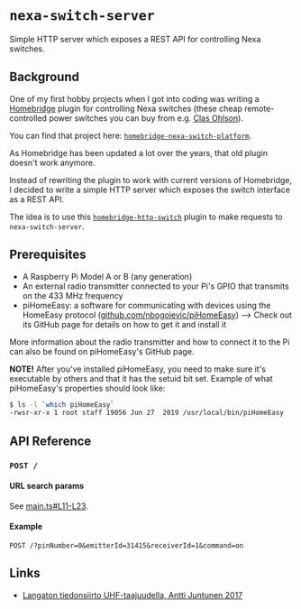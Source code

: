 # `nexa-switch-server`

Simple HTTP server which exposes a REST API for controlling Nexa switches.

## Background

One of my first hobby projects when I got into coding was writing a [Homebridge](https://homebridge.io/) plugin for controlling Nexa switches (these cheap remote-controlled power switches you can buy from e.g. [Clas Ohlson](https://www.clasohlson.com)).

You can find that project here: [`homebridge-nexa-switch-platform`](https://github.com/DanielGiljam/homebridge-nexa-switch-platform).

As Homebridge has been updated a lot over the years, that old plugin doesn't work anymore.

Instead of rewriting the plugin to work with current versions of Homebridge, I decided to write a simple HTTP server which exposes the switch interface as a REST API.

The idea is to use this [`homebridge-http-switch`](https://github.com/Supereg/homebridge-http-switch) plugin to make requests to `nexa-switch-server`.

## Prerequisites

- A Raspberry Pi Model A or B (any generation)
- An external radio transmitter connected to your Pi's GPIO that transmits on the 433 MHz frequency
- piHomeEasy: a software for communicating with devices using the HomeEasy protocol ([github.com/nbogojevic/piHomeEasy](https://github.com/nbogojevic/piHomeEasy)) --> Check out its GitHub page for details on how to get it and install it

More information about the radio transmitter and how to connect it to the Pi can also be found on piHomeEasy's GitHub page.

**NOTE!**
After you've installed piHomeEasy, you need to make sure it's executable by others and that it has the setuid bit set.
Example of what piHomeEasy's properties should look like:

```bash
$ ls -l `which piHomeEasy`
-rwsr-xr-x 1 root staff 19056 Jun 27  2019 /usr/local/bin/piHomeEasy
```

## API Reference

### `POST /`

#### URL search params

See [main.ts#L11-L23](main.ts#L11-L23).

#### Example

```
POST /?pinNumber=0&emitterId=31415&receiverId=1&command=on
```

## Links

- [Langaton tiedonsiirto UHF-taajuudella, Antti Juntunen 2017](https://urn.fi/URN:NBN:fi:amk-2017112818502)
